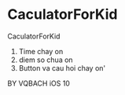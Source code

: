 # CaculatorForKid
CaculatorForKid
1. Time chay on
2. diem so chua on
3. Button va cau hoi chay on'



BY VQBACH iOS 10
